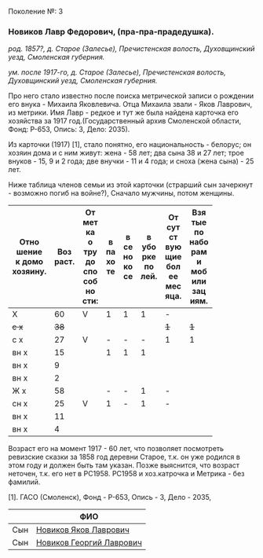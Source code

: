 Поколение №: 3

### Новиков Лавр Федорович, (пра-пра-прадедушка).

_род. 1857?, д. Старое (Залесье), Пречистенская волость, Духовщинский уезд, Смоленская губерния._

_ум. после 1917-го, д. Старое (Залесье), Пречистенская волость, Духовщинский уезд, Смоленская губерния._

Про него стало известно после поиска метрической записи о рождении его внука - Михаила Яковлевича. 
Отца Михаила звали - Яков Лаврович, из метрики.
Имя Лавр - редкое и тут же была найдена карточка его хозяйства за 1917 год.(Государственный архив Смоленской области, Фонд: Р-653, Опись: 3, Дело: 2035).

Из карточки (1917) [1], стало понятно, его национальность - белорус; 
он хозяин дома и с ним живут:
жена - 58 лет;
два сына 38 и 27 лет; 
трое внуков - 15, 9 и 2 года;
две внучки - 11 и 4 года;
и сноха (жена сына) - 25 лет.

Ниже таблица членов семьи из этой карточки (страрший сын зачеркнут - возможно погиб на войне?), Сначало мужчины, потом женщины.

| Отно<br>шение<br>к домо<br>хозяину. | Воз<br>раст. | От<br>мет<br>ка<br>о<br>тру<br>до<br>спо<br>соб<br>но<br>сти: | в<br>па<br>хо<br>те | в<br>се<br>но<br>ко<br>се | в<br>убо<br>рке<br>по<br>лей. | От<br>сут<br>ст<br>вую<br>щие<br>бол<br>ее<br>мес<br>яца. | Взя<br>тые<br>по<br>набо<br>рам<br>и<br>моб<br>или<br>зац<br>иям. |
|-------------------------------------|--------------|---------------------------------------------------------------|---------------------|---------------------------|-------------------------------|-----------------------------------------------------------|-------------------------------------------------------------------|
| Х                                   | 60           | V                                                             | 1                   | 1                         | 1                             | -                                                         |                                                                   |
| ~~с х~~                             | ~~38~~       |                                                               |                     |                           |                               | ~~1~~                                                     | ~~1~~                                                             |
| с х                                 | 27           | V                                                             | -                   | -                         | -                             | 1                                                         | 1                                                                 |
| вн х                                | 15           |                                                               | 1                   | 1                         | 1                             |                                                           |                                                                   |
| вн х                                | 9            |                                                               |                     |                           |                               |                                                           |                                                                   |
| вн х                                | 2            |                                                               |                     |                           |                               |                                                           |                                                                   |
| Ж х                                 | 58           |                                                               | -                   | -                         | 1                             | -                                                         |                                                                   |
| сн х                                | 25           | V                                                             | 1                   | -                         | 1                             | -                                                         |                                                                   |
| вн х                                | 11           |                                                               |                     |                           |                               |                                                           |                                                                   |
| вн х                                | 4            |                                                               |                     |                           |                               |                                                           |                                                                   |

Возраст его на момент 1917 - 60 лет, что позволяет посмотреть ревизские сказки за 1858 год деревни Старое, т.к. он уже родился в этом году и должен быть там указан.
Позже выяснится, что возраст неточен, т.к. его нет в РС1958. РС1958 и хоз.катрочка и Метрика - без фамилий.    
        
[1]. ГАСО (Смоленск), Фонд - Р-653, Опись - 3, Дело - 2035, 

|      | ФИО                                                                    |
|------|------------------------------------------------------------------------|
| Сын  | [Новиков Яков Лаврович](/ancestors/4-Новиков-Яков-Лаврович)            |
| Сын  | [Новиков Георгий Лаврович](/ancestors/docs/4-Новиков-Георгий-Лаврович) | 


